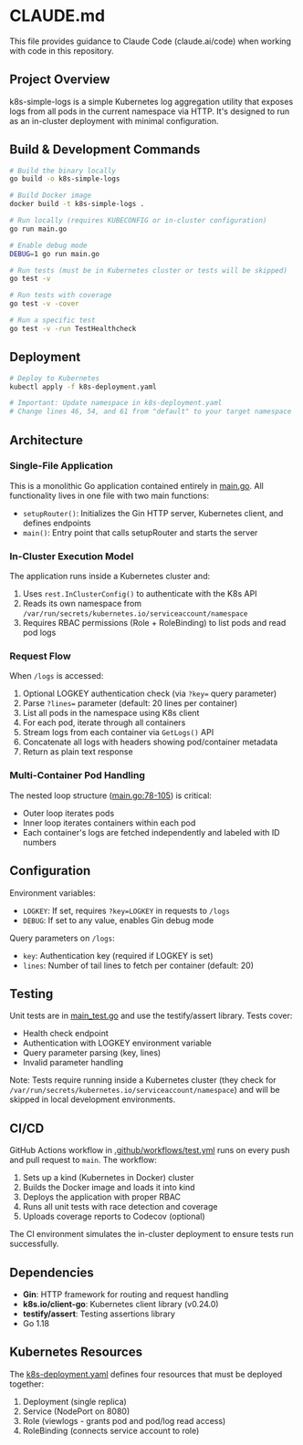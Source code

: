 # CLAUDE.md

This file provides guidance to Claude Code (claude.ai/code) when working with code in this repository.

## Project Overview

k8s-simple-logs is a simple Kubernetes log aggregation utility that exposes logs from all pods in the current namespace via HTTP. It's designed to run as an in-cluster deployment with minimal configuration.

## Build & Development Commands

```bash
# Build the binary locally
go build -o k8s-simple-logs

# Build Docker image
docker build -t k8s-simple-logs .

# Run locally (requires KUBECONFIG or in-cluster configuration)
go run main.go

# Enable debug mode
DEBUG=1 go run main.go

# Run tests (must be in Kubernetes cluster or tests will be skipped)
go test -v

# Run tests with coverage
go test -v -cover

# Run a specific test
go test -v -run TestHealthcheck
```

## Deployment

```bash
# Deploy to Kubernetes
kubectl apply -f k8s-deployment.yaml

# Important: Update namespace in k8s-deployment.yaml
# Change lines 46, 54, and 61 from "default" to your target namespace
```

## Architecture

### Single-File Application
This is a monolithic Go application contained entirely in [main.go](main.go). All functionality lives in one file with two main functions:

- `setupRouter()`: Initializes the Gin HTTP server, Kubernetes client, and defines endpoints
- `main()`: Entry point that calls setupRouter and starts the server

### In-Cluster Execution Model
The application runs inside a Kubernetes cluster and:
1. Uses `rest.InClusterConfig()` to authenticate with the K8s API
2. Reads its own namespace from `/var/run/secrets/kubernetes.io/serviceaccount/namespace`
3. Requires RBAC permissions (Role + RoleBinding) to list pods and read pod logs

### Request Flow
When `/logs` is accessed:
1. Optional LOGKEY authentication check (via `?key=` query parameter)
2. Parse `?lines=` parameter (default: 20 lines per container)
3. List all pods in the namespace using K8s client
4. For each pod, iterate through all containers
5. Stream logs from each container via `GetLogs()` API
6. Concatenate all logs with headers showing pod/container metadata
7. Return as plain text response

### Multi-Container Pod Handling
The nested loop structure ([main.go:78-105](main.go#L78-L105)) is critical:
- Outer loop iterates pods
- Inner loop iterates containers within each pod
- Each container's logs are fetched independently and labeled with ID numbers

## Configuration

Environment variables:
- `LOGKEY`: If set, requires `?key=LOGKEY` in requests to `/logs`
- `DEBUG`: If set to any value, enables Gin debug mode

Query parameters on `/logs`:
- `key`: Authentication key (required if LOGKEY is set)
- `lines`: Number of tail lines to fetch per container (default: 20)

## Testing

Unit tests are in [main_test.go](main_test.go) and use the testify/assert library. Tests cover:
- Health check endpoint
- Authentication with LOGKEY environment variable
- Query parameter parsing (key, lines)
- Invalid parameter handling

Note: Tests require running inside a Kubernetes cluster (they check for `/var/run/secrets/kubernetes.io/serviceaccount/namespace`) and will be skipped in local development environments.

## CI/CD

GitHub Actions workflow in [.github/workflows/test.yml](.github/workflows/test.yml) runs on every push and pull request to `main`. The workflow:
1. Sets up a kind (Kubernetes in Docker) cluster
2. Builds the Docker image and loads it into kind
3. Deploys the application with proper RBAC
4. Runs all unit tests with race detection and coverage
5. Uploads coverage reports to Codecov (optional)

The CI environment simulates the in-cluster deployment to ensure tests run successfully.

## Dependencies

- **Gin**: HTTP framework for routing and request handling
- **k8s.io/client-go**: Kubernetes client library (v0.24.0)
- **testify/assert**: Testing assertions library
- Go 1.18

## Kubernetes Resources

The [k8s-deployment.yaml](k8s-deployment.yaml) defines four resources that must be deployed together:
1. Deployment (single replica)
2. Service (NodePort on 8080)
3. Role (viewlogs - grants pod and pod/log read access)
4. RoleBinding (connects service account to role)

